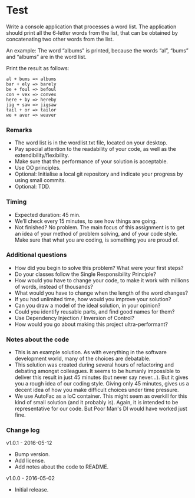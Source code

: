 # Test

Write a console application that processes a word list. The application should print all the 6-letter words from the list, that can be obtained by concatenating two other words from the list.

An example: The word “albums” is printed, because the words “al”, “bums” and “albums” are in the word list.

Print the result as follows:

```
al + bums => albums
bar + ely => barely
be + foul => befoul
con + vex => convex
here + by => hereby
jig + saw => jigsaw
tail + or => tailor
we + aver => weaver
```

### Remarks
- The word list is in the wordlist.txt file, located on your desktop.
- Pay special attention to the readability of your code, as well as the extendibility/flexibility.
- Make sure that the performance of your solution is acceptable.
- Use OO principles.
- Optional: Initialise a local git repository and indicate your progress by using small commits.
- Optional: TDD.

### Timing
- Expected duration: 45 min.
- We’ll check every 15 minutes, to see how things are going.
- Not finished? No problem. The main focus of this assignment is to get an idea of your method of problem solving, and of your code style. Make sure that what you are coding, is something you are proud of.

### Additional questions
- How did you begin to solve this problem? What were your first steps?
- Do your classes follow the Single Responsibility Principle?
- How would you have to change your code, to make it work with millions of words, instead of thousands?
- What would you have to change when the length of the word changes?
- If you had unlimited time, how would you improve your solution?
- Can you draw a model of the ideal solution, in your opinion?
- Could you identify reusable parts, and find good names for them?
- Use Dependency Injection / Inversion of Control?
- How would you go about making this project ultra-performant? 

### Notes about the code
- This is an example solution. As with everything in the software development world, many of the choices are debatable.
- This solution was created during several hours of refactoring and debating amongst colleagues. It seems to be humanly impossible to deliver this result in just 45 minutes (but never say never...). But it gives you a rough idea of our coding style. Giving only 45 minutes, gives us a decent idea of how you make difficult choices under time pressure.
- We use AutoFac as a IoC container. This might seem as overkill for this kind of small solution (and it probably is). Again, it is intended to be representative for our code. But Poor Man's DI would have worked just fine.

### Change log
v1.0.1 - 2016-05-12
- Bump version.
- Add license.
- Add notes about the code to README.

v1.0.0 - 2016-05-02
- Initial release.
